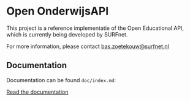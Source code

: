 Open OnderwijsAPI
=================

This project is a reference implementatie of the Open Educational API, which is
currently being developed by SURFnet.

For more information, please contact bas.zoetekouw@surfnet.nl

## Documentation

Documentation can be found `doc/index.md`:

[Read the documentation](doc/index.md)